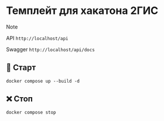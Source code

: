 # Темплейт для хакатона 2ГИС

> [!NOTE]
> API `http://localhost/api`
>
> Swagger `http://localhost/api/docs`

## :rocket: Старт

```shell
docker compose up --build -d
```

## :x: Стоп

```shell
docker compose stop
```
